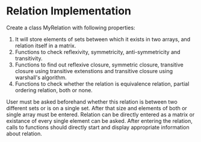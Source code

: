 # Relation Implementation

Create a class MyRelation with following properties:
1. It will store elements of sets between which it exists in two arrays, and relation itself in a matrix.
2. Functions to check reflexivity, symmetricity, anti-symmetricity and transitivity.
3. Functions to find out reflexive closure, symmetric closure, transitive closure using transitive extenstions and transitive closure using warshall's algorithm.
4. Functions to check whether the relation is equivalence relation, partial ordering relation, both or none.

User must be asked beforehand whether this relation is between two different sets or is on a single set. After that size and elements of both or single array must be entered.
Relation can be directly entered as a matrix or existance of every single element can be asked.
After entering the relation, calls to functions should directly start and display appropriate information about relation.
